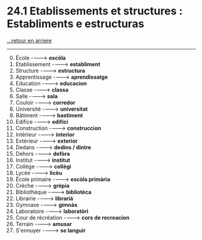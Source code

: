# 24.1 Etablissements et structures : Establiments e estructuras

[...retour en arriere](../../../menu_fiches.md)

---

0. École  ----> **escòla**
1. Etablissement  ----> **establiment**
2. Structure  ----> **estructura**
3. Apprentissage  ----> **aprendissatge**
4. Education  ----> **educacion**
5. Classe  ----> **classa**
6. Salle  ----> **sala**
7. Couloir  ----> **corredor**
7. Université  ----> **universitat**
9. Bâtiment  ----> **bastiment**
10. Edifice ----> **edifici**
11. Construction ----> **construccion**
12. Intérieur  ----> **interior**
13. Extérieur  ----> **exterior**
14. Dedans  ----> **dedins / dintre**
15. Dehors  ----> **defòra**
16. Institut  ----> **institut**
17. Collège  ----> **collègi**
18. Lycée  ----> **licèu**
19. École primaire  ----> **escòla primària**
20. Crèche  ----> **grépia**
21. Bibliothèque  ----> **bibliotèca**
22. Librairie ----> **librariá**
23. Gymnase  ----> **gimnàs**
24. Laboratoire  ----> **laboratòri**
25. Cour de récréation  ----> **cors de recreacion**
26. Terrain  ----> **amusar**
27. S'ennuyer ----> **se languir**